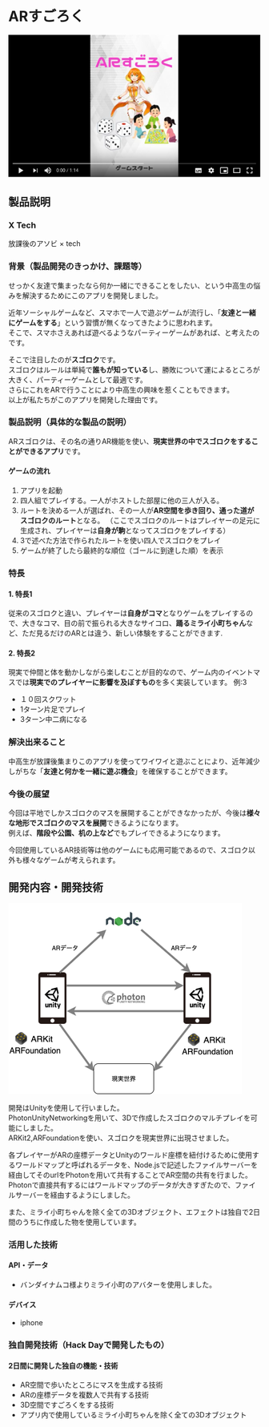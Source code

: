 # ARすごろく
[![Product Name](サムネ.png)](https://youtu.be/k-4J6uWMKkg)

## 製品説明
### X Tech
放課後のアソビ × tech

### 背景（製品開発のきっかけ、課題等）
せっかく友達で集まったなら何か一緒にできることをしたい、という中高生の悩みを解決するためにこのアプリを開発しました。


近年ソーシャルゲームなど、スマホで一人で遊ぶゲームが流行し、「**友達と一緒にゲームをする**」という習慣が無くなってきたように思われます。  
そこで、スマホさえあれば遊べるようなパーティーゲームがあれば、と考えたのです。


そこで注目したのが**スゴロク**です。  
スゴロクはルールは単純で**誰もが知っている**し、勝敗について運によるところが大きく、パーティーゲームとして最適です。  
さらにこれをARで行うことにより中高生の興味を惹くこともできます。  
以上が私たちがこのアプリを開発した理由です。

### 製品説明（具体的な製品の説明）
ARスゴロクは、その名の通りAR機能を使い、**現実世界の中でスゴロクをすることができるアプリ**です。
#### ゲームの流れ
1. アプリを起動
2. 四人組でプレイする。一人がホストした部屋に他の三人が入る。
3. ルートを決める一人が選ばれ、その一人が**AR空間を歩き回り、通った道がスゴロクのルート**となる。
（ここでスゴロクのルートはプレイヤーの足元に生成され、プレイヤーは**自身が駒**となってスゴロクをプレイする）
4. 3で述べた方法で作られたルートを使い四人でスゴロクをプレイ
5. ゲームが終了したら最終的な順位（ゴールに到達した順）を表示

### 特長

#### 1. 特長1
従来のスゴロクと違い、プレイヤーは**自身がコマ**となりゲームをプレイするので、大きなコマ、目の前で振られる大きなサイコロ、**踊るミライ小町ちゃん**など、ただ見るだけのARとは違う、新しい体験をすることができます.
#### 2. 特長2
現実で仲間と体を動かしながら楽しむことが目的なので、ゲーム内のイベントマスでは**現実でのプレイヤーに影響を及ぼすもの**を多く実装しています。
例:3
- １０回スクワット
- 1ターン片足でプレイ
- 3ターン中二病になる

### 解決出来ること
中高生が放課後集まりこのアプリを使ってワイワイと遊ぶことにより、近年減少しがちな「**友達と何かを一緒に遊ぶ機会**」を確保することができます。


### 今後の展望
今回は平地でしかスゴロクのマスを展開することができなかったが、今後は**様々な地形でスゴロクのマスを展開**できるようになります。  
例えば、**階段や公園、机の上など**でもプレイできるようになります。


今回使用しているAR技術等は他のゲームにも応用可能であるので、スゴロク以外も様々なゲームが考えられます。

## 開発内容・開発技術
![Technology](ARSugoroku_Technology.png)

開発はUnityを使用して行いました。  
PhotonUnityNetworkingを用いて、3Dで作成したスゴロクのマルチプレイを可能にしました。  
ARKit2,ARFoundationを使い、スゴロクを現実世界に出現させました。


各プレイヤーがARの座標データとUnityのワールド座標を紐付けるために使用するワールドマップと呼ばれるデータを、Node.jsで記述したファイルサーバーを経由してそのurlをPhotonを用いて共有することでAR空間の共有を行ました。  
Photonで直接共有するにはワールドマップのデータが大きすぎたので、ファイルサーバーを経由するようにしました。


また、ミライ小町ちゃんを除く全ての3Dオブジェクト、エフェクトは独自で2日間のうちに作成した物を使用しています。

### 活用した技術
#### API・データ
* バンダイナムコ様よりミライ小町のアバターを使用しました。

#### デバイス
* iphone

### 独自開発技術（Hack Dayで開発したもの）
#### 2日間に開発した独自の機能・技術
- AR空間で歩いたところにマスを生成する技術
- ARの座標データを複数人で共有する技術
- 3D空間ですごろくをする技術
- アプリ内で使用しているミライ小町ちゃんを除く全ての3Dオブジェクト
